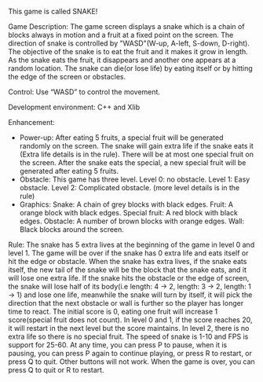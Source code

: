 This game is called SNAKE!

Game Description:
  The game screen displays a snake which is a chain of blocks always in motion and a fruit at a fixed point on the screen. The direction of snake is controlled by "WASD"(W-up, A-left, S-down, D-right). The objective of the snake is to eat the fruit and it makes it grow in length. As the snake eats the fruit, it disappears and another one appears at a random location. The snake can die(or lose life) by eating itself or by hitting the edge of the screen or obstacles.

Control: Use “WASD” to control the movement. 

Development environment: C++ and Xlib

Enhancement: 
 - Power-up: After eating 5 fruits, a special fruit will be generated randomly on the screen. The snake will gain extra life if the snake eats it (Extra life details is in the rule). There will be at most one special fruit on the screen. After the snake eats the special,
a new special fruit will be generated after eating 5 fruits.
 - Obstacle: This game has three level. 
      Level 0: no obstacle.
      Level 1: Easy obstacle.
      Level 2: Complicated obstacle.
      (more level details is in the rule) 
 - Graphics: 
      Snake: A chain of grey blocks with black edges.
      Fruit: A orange block with black edges.
      Special fruit: A red block with black edges.
      Obstacle: A number of brown blocks with orange edges.
      Wall: Black blocks around the screen.

Rule: 
  The snake has 5 extra lives at the beginning of the game in level 0 and level 1. The
 game will be over if the snake has 0 extra life and eats itself or hit the edge or 
obstacle. When the snake has extra lives, if the snake eats itself, the new tail of the 
snake will be the block that the snake eats, and it will lose one extra life. If the snake
 hits the obstacle or the edge of screen, the snake will lose half of its body(i.e length:
 4 -> 2, length: 3 -> 2, length: 1 -> 1) and lose one life, meanwhile the snake will turn 
by itself, it will pick the direction that the next obstacle or wall is further so the 
player has longer time to react. The initial score is 0, eating one fruit will increase 1
 score(special fruit does not count). In level 0 and 1, if the score reaches 20, it will
restart in the next level but the score maintains. In level 2, there is no extra life so 
there is no special fruit. The speed of snake is 1-10 and FPS is support for 25-60. At any
 time, you can press P to pause, when it is pausing, you can press P again to continue 
playing, or press R to restart, or press Q to quit. Other buttons will not work. When the
 game is over, you can press Q to quit or R to restart.
